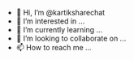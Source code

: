 - 👋 Hi, I’m @kartiksharechat
- 👀 I’m interested in ...
- 🌱 I’m currently learning ...
- 💞️ I’m looking to collaborate on ...
- 📫 How to reach me ...

<!---
kartiksharechat/kartiksharechat is a ✨ special ✨ repository because its `README.md` (this file) appears on your GitHub profile.
You can click the Preview link to take a look at your changes.
--->
